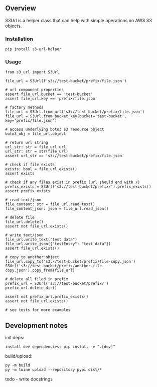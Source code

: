 ## Overview
S3Url is a helper class that can help with simple operations on AWS S3 objects.<br>
### Installation
`pip install s3-url-helper`<br>
### Usage
    from s3_url import S3Url

    file_url = S3Url(f's3://test-bucket/prefix/file.json')

    # url component properties
    assert file_url.bucket == 'test-bucket'
    assert file_url.key == 'prefix/file.json'

    # factory methods
    file_url = S3Url.from_url('s3://test-bucket/prefix/file.json')
    file_url = S3Url.from_bucket_key(bucket='test-bucket', key='prefix/file.json')

    # access underlying boto3 s3 resource object
    boto3_obj = file_url.object

    # return url string
    url_str: str = file_url.url
    url_str: str = str(file_url)
    assert url_str == 's3://test-bucket/prefix/file.json'

    # check if file exists
    exists: bool = file_url.exists()
    assert exists

    # check if any files exist in prefix (url should end with /)
    prefix_exists = S3Url('s3://test-bucket/prefix/').prefix_exists()
    assert prefix_exists

    # read text/json
    file_content: str = file_url.read_text()
    file_content_json: json = file_url.read_json()

    # delete file
    file_url.delete()
    assert not file_url.exists()

    # write text/json
    file_url.write_text("test data")
    file_url.write_json({"testEntry": "test data"})
    assert file_url.exists()

    # copy to another object
    file_url.copy_to('s3://test-bucket/prefix/file-copy.json')
    S3Url('s3://test-bucket/prefix/another-file-copy.json').copy_from(file_url)

    # delete all filed in prefix
    prefix_url = S3Url('s3://test-bucket/prefix/')
    prefix_url.delete_dir()

    assert not prefix_url.prefix_exists()
    assert not file_url.exists()

    # see tests for more examples

## Development notes
init deps:
    
    install dev dependencies: pip install -e ".[dev]" 

build/upload:

    py -m build
    py -m twine upload --repository pypi dist/*  

todo - write docstrings